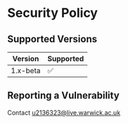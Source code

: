 # Security Policy

## Supported Versions


| Version | Supported          |
| ------- | ------------------ |
| 1.x-beta  | :white_check_mark: |

## Reporting a Vulnerability

Contact u2136323@live.warwick.ac.uk
